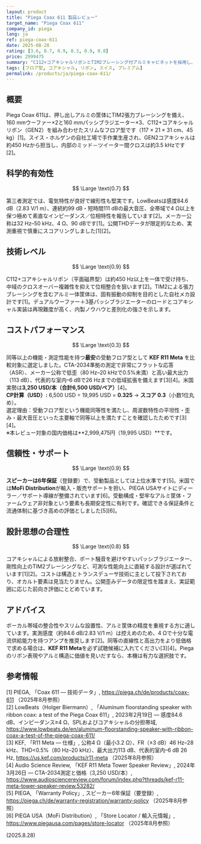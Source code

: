 ```yaml
---
layout: product
title: "Piega Coax 611 製品レビュー"
target_name: "Piega Coax 611"
company_id: piega
lang: ja
ref: piega-coax-611
date: 2025-08-28
rating: [3.6, 0.7, 0.9, 0.3, 0.9, 0.8]
price: 2999475
summary: "C112+コアキシャルリボンとTIM2ブレーシング付アルミキャビネットを採用し、デュアルウーファー＋3基パッシブラジエーター構成で一貫した指向性と良好なインピーダンス特性を狙ったスイス製フロア型"
tags: [フロア型, コアキシャル, リボン, スイス, プレミアム]
permalink: /products/ja/piega-coax-611/
---
```


## 概要

Piega Coax 611は、押し出しアルミの筐体にTIM2張力ブレーシングを備え、160 mmウーファー×2と160 mmパッシブラジエーター×3、C112+コアキシャルリボン（GEN2）を組み合わせたスリムなフロア型です（117 × 21 × 31 cm、45 kg）[1]。スイス・ホルゲンの自社工場で手作業生産され、GEN2コアキシャルは約450 Hzから担当し、内部のミッド－ツイーター間クロスは約3.5 kHzです[2]。

## 科学的有効性

$$ \Large \text{0.7} $$

第三者測定では、電気特性が良好で線形性も堅実です。LowBeatsは感度84.6 dB（2.83 V/1 m）、連続約99 dB・短時間111 dBの最大音圧、全帯域で4 Ω以上を保つ極めて素直なインピーダンス／位相特性を報告しています[2]。メーカー公称は32 Hz–50 kHz、4 Ω、90 dBです[1]。公開THDデータが限定的なため、実測重視で慎重にスコアリングしました[1][2]。

## 技術レベル

$$ \Large \text{0.9} $$

C112+コアキシャルリボン（平面磁界型）は約450 Hz以上を一体で受け持ち、中域のクロスオーバー複雑性を抑えて位相整合を狙います[2]。TIM2による張力ブレーシングを含むアルミ一体筐体は、固有振動の抑制を目的とした自社メカ設計です[1]。デュアルウーファー＋3基パッシブラジエーターのロードとコアキシャル実装は再現難度が高く、内製ノウハウと差別化の強さを示します。

## コストパフォーマンス

$$ \Large \text{0.3} $$

同等以上の機能・測定性能を持つ**最安**の受動フロア型として **KEF R11 Meta** を比較対象に選定しました。CTA-2034準拠の測定で非常にフラットな応答（ASR）、メーカー公称で低歪（80 Hz–20 kHzで0.5%未満）と高い最大出力（113 dB）、代表的な室内–6 dBで26 Hzまでの低域拡張を備えます[3][4]。米国実勢は**3,250 USD/本（合計6,500 USD/ペア）**[4]。  
**CP計算（USD）:** 6,500 USD ÷ 19,995 USD = **0.325** → **スコア 0.3**（小数1位丸め）。  
選定理由：受動フロア型という機能同等性を満たし、周波数特性の平坦性・歪み・最大音圧といった主要軸で同等以上を満たすことを確認したためです[3][4]。  
※本レビュー対象の国内価格は**2,999,475円（19,995 USD）**です。

## 信頼性・サポート

$$ \Large \text{0.9} $$

**スピーカーは6年保証**（登録要）で、受動製品としては上位水準です[5]。米国では**MoFi Distribution**が輸入・販売サポートを担い、PIEGA USAサイトにディーラー／サポート導線が整備されています[6]。受動構成・堅牢なアルミ筐体・ファームウェア非対象という要素も長期安定性に有利です。確認できる保証条件と流通体制に基づき高めの評価としました[5][6]。

## 設計思想の合理性

$$ \Large \text{0.8} $$

コアキシャルによる放射整合、ポート騒音を避けやすいパッシブラジエーター、剛性向上のTIM2ブレーシングなど、可測な性能向上に直結する設計が選ばれています[1][2]。コストは構造とトランスデューサ技術に主として投下されており、オカルト要素は見当たりません。公開歪みデータの限定性を踏まえ、実証範囲に応じた前向き評価にとどめています。

## アドバイス

ボーカル帯域の整合性やスリムな設置性、アルミ筐体の精度を重視する方に適しています。実測感度（約84.6 dB/2.83 V/1 m）は控えめのため、4 Ωで十分な電流供給能力を持つアンプを推奨します[2]。同等の直線性と高出力をより低価格で求める場合は、**KEF R11 Meta**を必ず試聴候補に入れてください[3][4]。Piegaのリボン表現やアルミ構造に価値を見いだすなら、本機は有力な選択肢です。

## 参考情報

[1] PIEGA, 「Coax 611 — 技術データ」, https://piega.ch/de/products/coax-611 （2025年8月参照）  
[2] LowBeats（Holger Biermann）, 「Aluminum floorstanding speaker with ribbon coax: a test of the Piega Coax 611」, 2023年2月19日 — 感度84.6 dB、インピーダンス≥4 Ω、SPLおよびコアキシャルの分担帯域, https://www.lowbeats.de/en/aluminum-floorstanding-speaker-with-ribbon-coax-a-test-of-the-piega-coax-611/  
[3] KEF, 「R11 Meta — 仕様」, 公称4 Ω（最小3.2 Ω）、FR（±3 dB）46 Hz–28 kHz、THD<0.5%（80 Hz–20 kHz）、最大出力113 dB、代表的室内–6 dB 26 Hz, https://us.kef.com/products/r11-meta （2025年8月参照）  
[4] Audio Science Review, 「KEF R11 Meta Tower Speaker Review」, 2024年3月26日 — CTA-2034測定と価格（3,250 USD/本）, https://www.audiosciencereview.com/forum/index.php?threads/kef-r11-meta-tower-speaker-review.53282/  
[5] PIEGA, 「Warranty Policy」, スピーカー6年保証（要登録）, https://piega.ch/de/warranty-registration/warranty-policy （2025年8月参照）  
[6] PIEGA USA（MoFi Distribution）, 「Store Locator / 輸入元情報」, https://www.piegausa.com/pages/store-locator （2025年8月参照）

(2025.8.28)

